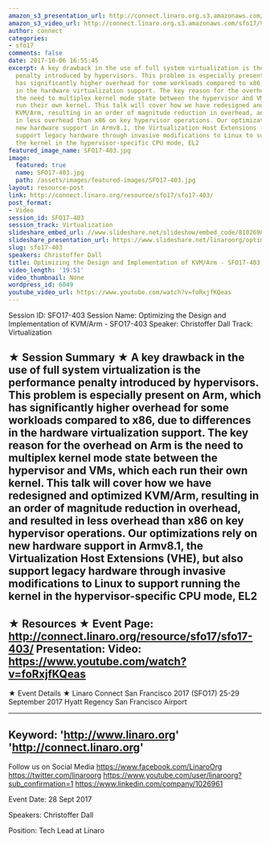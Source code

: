 ```yaml
---
amazon_s3_presentation_url: http://connect.linaro.org.s3.amazonaws.com/sfo17/Presentations/SFO17-403%20Optimizing%20the%20Design%20and%20Implementation%20of%20KVM_Arm.pdf
amazon_s3_video_url: http://connect.linaro.org.s3.amazonaws.com/sfo17/Videos/SFO17-403%20-%20Optimizing%20the%20Design%20and%20Implementation%20of%20KVM-Arm.mp4
author: connect
categories:
- sfo17
comments: false
date: 2017-10-06 16:55:45
excerpt: A key drawback in the use of full system virtualization is the performance
  penalty introduced by hypervisors. This problem is especially present on Arm, which
  has significantly higher overhead for some workloads compared to x86, due to differences
  in the hardware virtualization support. The key reason for the overhead on Arm is
  the need to multiplex kernel mode state between the hypervisor and VMs, which each
  run their own kernel. This talk will cover how we have redesigned and optimized
  KVM/Arm, resulting in an order of magnitude reduction in overhead, and resulted
  in less overhead than x86 on key hypervisor operations. Our optimizations rely on
  new hardware support in Armv8.1, the Virtualization Host Extensions (VHE), but also
  support legacy hardware through invasive modifications to Linux to support running
  the kernel in the hypervisor-specific CPU mode, EL2
featured_image_name: SFO17-403.jpg
image:
  featured: true
  name: SFO17-403.jpg
  path: /assets/images/featured-images/SFO17-403.jpg
layout: resource-post
link: http://connect.linaro.org/resource/sfo17/sfo17-403/
post_format:
- Video
session_id: SFO17-403
session_track: Virtualization
slideshare_embed_url: //www.slideshare.net/slideshow/embed_code/81026985
slideshare_presentation_url: https://www.slideshare.net/linaroorg/optimizing-the-design-and-implementation-of-kvmarm-sfo17403-81026985
slug: sfo17-403
speakers: Christoffer Dall
title: Optimizing the Design and Implementation of KVM/Arm - SFO17-403
video_length: '19:51'
video_thumbnail: None
wordpress_id: 6049
youtube_video_url: https://www.youtube.com/watch?v=foRxjfKQeas
---
```


Session ID: SFO17-403
Session Name: Optimizing the Design and Implementation of KVM/Arm - SFO17-403
Speaker: Christoffer Dall
Track: Virtualization

★ Session Summary ★
A key drawback in the use of full system virtualization is the performance penalty introduced by hypervisors. This problem is especially present on Arm, which has significantly higher overhead for some workloads compared to x86, due to differences in the hardware virtualization support. The key reason for the overhead on Arm is the need to multiplex kernel mode state between the hypervisor and VMs, which each run their own kernel. This talk will cover how we have redesigned and optimized KVM/Arm, resulting in an order of magnitude reduction in overhead, and resulted in less overhead than x86 on key hypervisor operations. Our optimizations rely on new hardware support in Armv8.1, the Virtualization Host Extensions (VHE), but also support legacy hardware through invasive modifications to Linux to support running the kernel in the hypervisor-specific CPU mode, EL2
---------------------------------------------------
★ Resources ★
Event Page: http://connect.linaro.org/resource/sfo17/sfo17-403/
Presentation:
Video: https://www.youtube.com/watch?v=foRxjfKQeas
---------------------------------------------------

★ Event Details ★
Linaro Connect San Francisco 2017 (SFO17)
25-29 September 2017
Hyatt Regency San Francisco Airport

---------------------------------------------------
Keyword:
'http://www.linaro.org'
'http://connect.linaro.org'
---------------------------------------------------
Follow us on Social Media
https://www.facebook.com/LinaroOrg
https://twitter.com/linaroorg
https://www.youtube.com/user/linaroorg?sub_confirmation=1
https://www.linkedin.com/company/1026961

Event Date: 28 Sept 2017

Speakers: Christoffer Dall

Position: Tech Lead at Linaro